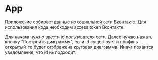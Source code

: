 # App
Приложение собирает данные из социальной сети Вконтакте.
Для использования кода необходим access token Вконтакте.

Для начала нужно ввести id пользователя сети. Далее нужно нажать кнопку "Построить диаграмму", если id существует и профиль открытый, то будет отображена круговая диаграмма. Иначе появится уведомление, что id не подходит.
